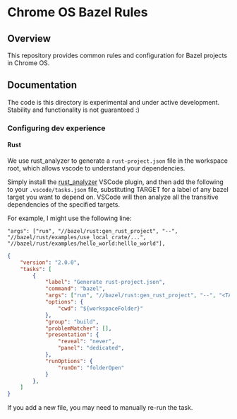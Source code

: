 # Chrome OS Bazel Rules

## Overview

This repository provides common rules and configuration for Bazel projects in
Chrome OS.

## Documentation

The code is this directory is experimental and under active development.
Stability and functionality is not guaranteed :)

### Configuring dev experience
#### Rust
We use rust_analyzer to generate a `rust-project.json` file in the workspace root, which allows vscode to understand your dependencies.

Simply install the [rust_analyzer](https://marketplace.visualstudio.com/items?itemName=matklad.rust-analyzer) VSCode plugin, and then add the following to your `.vscode/tasks.json` file, substituting TARGET for a label of any bazel target you want to depend on. VSCode will then analyze all the transitive dependencies of the specified targets.

For example, I might use the following line:

`"args": ["run", "//bazel/rust:gen_rust_project", "--", "//bazel/rust/examples/use_local_crate/...", "//bazel/rust/examples/hello_world:helllo_world"],`

```json
{
    "version": "2.0.0",
    "tasks": [
        {
            "label": "Generate rust-project.json",
            "command": "bazel",
            "args": ["run", "//bazel/rust:gen_rust_project", "--", "<TARGET1>", "<TARGET2>", "..."],
            "options": {
                "cwd": "${workspaceFolder}"
            },
            "group": "build",
            "problemMatcher": [],
            "presentation": {
                "reveal": "never",
                "panel": "dedicated",
            },
            "runOptions": {
                "runOn": "folderOpen"
            }
        },
    ]
}
```

If you add a new file, you may need to manually re-run the task.
